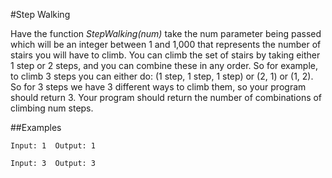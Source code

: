#Step Walking

Have the function *StepWalking(num)* take the num parameter being passed which will be an integer between 1 and 1,000 that represents the number of stairs you will have to climb. You can climb the set of stairs by taking either 1 step or 2 steps, and you can combine these in any order. So for example, to climb 3 steps you can either do: (1 step, 1 step, 1 step) or (2, 1) or (1, 2). So for 3 steps we have 3 different ways to climb them, so your program should return 3. Your program should return the number of combinations of climbing num steps. 


##Examples

`
Input: 1 
Output: 1 
`

`
Input: 3 
Output: 3
`
